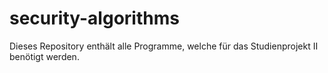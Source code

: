 # security-algorithms
Dieses Repository enthält alle Programme, welche für das Studienprojekt II benötigt werden.
